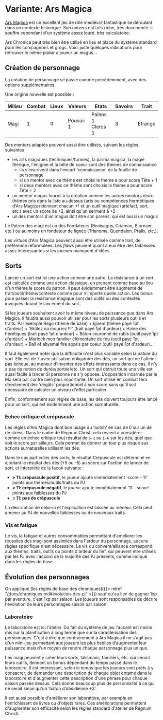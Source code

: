 # Variante: Ars Magica

[Ars Magica](http://www.atlas-games.com/arm5/) est un excellent jeu de rôle médiéval-fantastique se déroulant dans un contexte historique. Son univers est très riche, très documenté. il souffre cependant d'un système assez lourd, très calculatoire.

Ars Chronica peut très bien être utilisé en lieu et place du système standard pour les compagnons et grogs. Voici juste quelques indications pour retrouver le même plaisir à joueur un magus…

## Création de personnage

La création de personnage se passe comme précédemment, avec des options supplémentaires.

Une origine nouvelle est possible :

| **Milieu** | **Combat** | **Lieux** | **Valeurs** | **Etats** | **Savoirs** | **Trait** |
| --- | --- | --- | --- | --- | --- | --- |
| Magi | 1 | 0 | Pouvoir 1 | Païens 1 Clercs 1 | 3 | Étrange |

Des mentors adaptés peuvent aussi être utilisés, suivant les règles suivantes

- les arts magiques (techniques/formes), la parma magica, la magie féérique, l'énigme et la bête de coeur sont des thèmes de connaissance
  - ils s'inscrivent dans l'encart 'connaissance' de la feuille de personnage
  - si un mentor avec ce thème est choisi le thème a pour score Tête + 1
  - si deux mentors avec ce thème sont choisis le thème a pour score Tête + 2
- un mentor magus fournit à la création comme les autres mentors deux thèmes pris dans la liste au-dessus (arts ou compétences hermétiques d'Ars Magica) donnant chacun +1 et un outil magique (artefact, sort, etc.) avec un score de +2, ainsi qu'un serment à +2
- un des mentors d'un magus doit être son parens, qui est aussi un magus

Le Patron des magi est un des Fondateurs (Bonisagus, Criamon, Bjornaer, etc.) ou au moins un fondateur de lignée (Trianoma, Quendalon, Pralix, etc.).

Les _virtues_ d'Ars Magica peuvent aussi être utilisée comme trait, de préférence reformulées. Les _flaws_ peuvent quant à eux être des faiblesses assez intéressantes si les joueurs manquent d'idées.

## Sorts

Lancer un sort est ici une action comme une autre. La résistance à un sort est calculée comme une action classique, en prenant comme base au lieu d'un thème le score du patron. Il peut évidemment être augmenté de trait/outil/thème/contexte comme pour n'importe quelle action. Les bonus pour passer la résistance magique sont des outils ou des contextes invoqués durant le lancement du sort.

Si les joueurs souhaitent avoir le même niveau de puissance que dans Ars Magica, il faudra aussi pouvoir utiliser pour les sorts plusieurs outils et traits. Par exemple Rego (thème de base) + Ignem (thème payé 1pt d'ardeur) + 'Brûlez ou mourrez !!!' (trait payé 1pt d'ardeur) + Haine des hérétiques (trait payé 1pt d'ardeur) + Bâton couronné de rubis (outil payé 1pt d'ardeur) + Morlock mon familier élémentaire de feu (outil payé 1pt d'ardeur) + Ball of abysmal fire appris par coeur (outil payé 1pt d'ardeur)...

Il faut également noter que la difficulté n'est plus variable selon la nature du sort. Elle est de 7 avec utilisation obligatoire des dés, un sort qui ne l'atteint pas échoue, au meneur d'inventer des effets intéressants dans ce cas. Il n'y a pas de notion de durée/portée/etc. Un sort qui détruit toute une ville est aussi facile à lancer SI personne ne s'y oppose. L'opposition incarnée par le MJ sera par contre bien plus importante. Un sort utilisé en combat fera directement des 'dégâts' proportionnel à son score sans qu'il soit nécessaire de calculer un niveau d'effet particulier.

Enfin, conformément aux règles de base, les dés doivent toujours être lancé pour un sort, qui est évidemment une action surnaturelle.

### Échec critique et crépuscule

Les règles d'Ars Magica dont bon usage du 'botch' en cas de 0 sur un dé de stress. Dans le cadre de Regnum Christi cela revient à considérer comme un échec critique tout résultat de `6-1` ou `1-6` sur les dés, quel que soit le score par ailleurs. Cela permet de donner un tour plus risqué aux actions surnaturelles utilisant les dés.

Dans le cas particulier des sorts, le résultat Crépuscule est déterminé en ajoutant le résultat des dés (+5 ou -5) au score sur l'action de lancer de sort, et interprété de la façon suivante :

- **> 11: crépuscule positif**, le joueur ajoute immédiatement 'score - 11' points aux thèmes/outils/traits du PJ
- **< 11: crépuscule négatif**, le joueur ajoute immédiatement '11 - score' points aux faiblesses du PJ
- **= 11: pas de crépuscule**

La description de celui-ci et l'explication est laissée au meneur. Cela peut amener au PJ de nouvelles faiblesses ou de nouveaux traits.

### Vis et fatigue

Le vis, la fatigue et autres consommables permettant d'améliorer les réussites des magi sont assimilés dans l'ardeur du personnage, aucune règles spécifique n'est nécessaire. Le vis du convent/alliance correspond aux thèmes, traits, outils ou points d'ardeur du fief, qui peuvent être utilisés par les PJ avec l'accord de la majorité des PJ présents, comme indiqué dans les règles de base.

## Évolution des personnages

On applique [les règles de base des chroniques]({{< relref "/docs/chroniques.md#évolution-des-pj" >}}) sauf qu'au lien de gagner 1xp par aventure, c'est 1xp par saison. Les joueurs sont responsables de décrire l'évolution de leurs personnages saison par saison.

### Laboratoire

Le laboratoire est ici l'atelier. Du fait du système de jeu l'accent est moins mis sur la planification à long terme que sur la caractérisation des personnages. C'est à dire que contrairement à Ars Magica il ne s'agit pas d'un mini-jeu permettant aux joueurs les plus habiles d'augmenter leur puissance mais d'un moyen de rendre chaque personnage plus unique.

Les magi peuvent y créer leurs sorts, talismans, familiers, etc. qui seront leurs outils, donnant un bonus dépendant du temps passé dans le laboratoire. Il est intéressant, selon le temps que les joueurs sont prêts à y consacrer, de demander une description de chaque objet entamé dans le laboratoire et d'augmenter cette description d'une phrase pour chaque saison passée dessus. Cela donne beaucoup plus de personnalité à ce qui ne serait sinon qu'un 'bâton d'obsidienne +3'.

Il est aussi possible d'améliorer son laboratoire, par exemple en l'enrichissant de livres ou d'objets rares. Ces améliorations permettent d'augmenter son efficacité selon les règles standard d'atelier de Regnum Christi.
